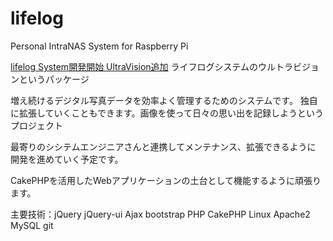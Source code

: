 # lifelog
Personal IntraNAS System for Raspberry Pi

<a href="http://pjfs.biz/wp/?p=86">lifelog System開発開始 UltraVision追加</a> ライフログシステムのウルトラビジョンというパッケージ

増え続けるデジタル写真データを効率よく管理するためのシステムです。
独自に拡張していくこともできます。画像を使って日々の思い出を記録しようというプロジェクト

最寄りのシシテムエンジニアさんと連携してメンテナンス、拡張できるように
開発を進めていく予定です。

CakePHPを活用したWebアプリケーションの土台として機能するように頑張ります。

主要技術：jQuery jQuery-ui Ajax bootstrap PHP CakePHP Linux Apache2 MySQL git
